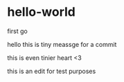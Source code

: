 # hello-world
first go

hello this is tiny meassge for a commit 

this is even tinier heart <3


this is an edit for test purposes
